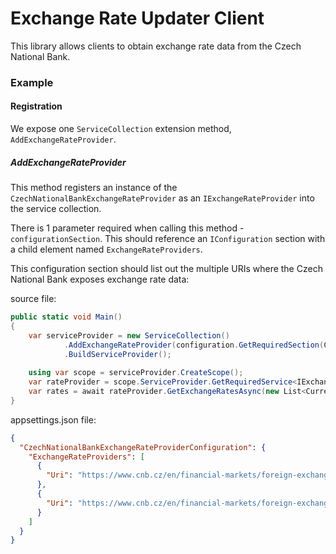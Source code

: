 # Exchange Rate Updater Client

This library allows clients to obtain exchange rate data from the Czech National Bank.

### Example

#### Registration

We expose one `ServiceCollection` extension method, `AddExchangeRateProvider`.

##### AddExchangeRateProvider

This method registers an instance of the `CzechNationalBankExchangeRateProvider` as an `IExchangeRateProvider` into the
service collection.

There is 1 parameter required when calling this method - `configurationSection`. This should reference
an `IConfiguration` section with a child element named `ExchangeRateProviders`.

This configuration section should list out the multiple URIs where the Czech National Bank exposes exchange rate data:

source file:

```c#
public static void Main() 
{
    var serviceProvider = new ServiceCollection()
            .AddExchangeRateProvider(configuration.GetRequiredSection(CzechNationalBankExchangeRateProviderOptions.Section))
            .BuildServiceProvider();
            
    using var scope = serviceProvider.CreateScope();
    var rateProvider = scope.ServiceProvider.GetRequiredService<IExchangeRateProvider>();
    var rates = await rateProvider.GetExchangeRatesAsync(new List<Currency>{ new Currency("AUD") }, CancellationToken.None);
}
```

appsettings.json file:

```json
{
  "CzechNationalBankExchangeRateProviderConfiguration": {
    "ExchangeRateProviders": [
      {
        "Uri": "https://www.cnb.cz/en/financial-markets/foreign-exchange-market/central-bank-exchange-rate-fixing/central-bank-exchange-rate-fixing/daily.txt"
      },
      {
        "Uri": "https://www.cnb.cz/en/financial-markets/foreign-exchange-market/fx-rates-of-other-currencies/fx-rates-of-other-currencies/fx_rates.txt"
      }
    ]
  }
}
```